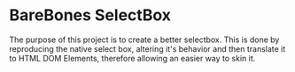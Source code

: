 # BareBones SelectBox #

The purpose of this project is to create a better selectbox. This is done by reproducing the native select box, altering it's behavior and then translate it to HTML DOM Elements, therefore allowing an easier way to skin it. 
